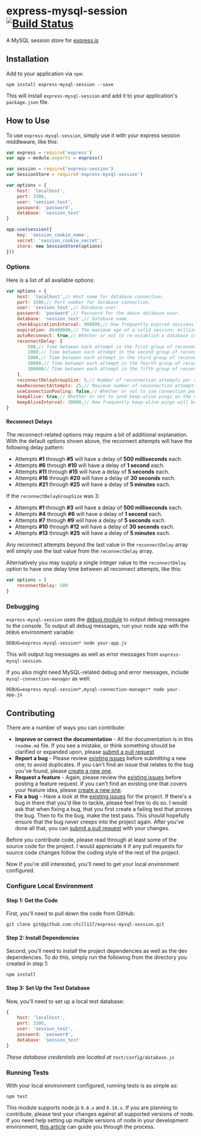 # express-mysql-session [![Build Status](https://travis-ci.org/chill117/express-mysql-session.svg?branch=master)](https://travis-ci.org/chill117/express-mysql-session)

A MySQL session store for [express.js](http://expressjs.com/)


## Installation

Add to your application via `npm`:
```
npm install express-mysql-session --save
```
This will install `express-mysql-session` and add it to your application's `package.json` file.


## How to Use

To use `express-mysql-session`, simply use it with your express session middleware, like this:
```js
var express = require('express')
var app = module.exports = express()

var session = require('express-session')
var SessionStore = require('express-mysql-session')

var options = {
	host: 'localhost',
	port: 3306,
	user: 'session_test',
	password: 'password',
	database: 'session_test'
}

app.use(session({
	key: 'session_cookie_name',
	secret: 'session_cookie_secret',
	store: new SessionStore(options)
}))
```

### Options

Here is a list of all available options:
```js
var options = {
	host: 'localhost',// Host name for database connection.
	port: 3306,// Port number for database connection.
	user: 'session_test',// Database user.
	password: 'password',// Password for the above database user.
	database: 'session_test',// Database name.
	checkExpirationInterval: 900000,// How frequently expired sessions will be cleared; milliseconds.
	expiration: 86400000,// The maximum age of a valid session; milliseconds.
	autoReconnect: true,// Whether or not to re-establish a database connection after a disconnect.
	reconnectDelay: [
		500,// Time between each attempt in the first group of reconnection attempts; milliseconds.
		1000,// Time between each attempt in the second group of reconnection attempts; milliseconds.
		5000,// Time between each attempt in the third group of reconnection attempts; milliseconds.
		30000,// Time between each attempt in the fourth group of reconnection attempts; milliseconds.
		300000// Time between each attempt in the fifth group of reconnection attempts; milliseconds.
	],
	reconnectDelayGroupSize: 5,// Number of reconnection attempts per reconnect delay value.
	maxReconnectAttempts: 25,// Maximum number of reconnection attempts. Set to 0 for unlimited.
	useConnectionPooling: false,// Whether or not to use connection pooling.
	keepAlive: true,// Whether or not to send keep-alive pings on the database connection.
	keepAliveInterval: 30000,// How frequently keep-alive pings will be sent; milliseconds.
}
```

#### Reconnect Delays

The reconnect-related options may require a bit of additional explanation. With the default options shown above, the reconnect attempts will have the following delay pattern:

* Attempts __#1__ through __#5__ will have a delay of __500 milliseconds__ each.
* Attempts __#6__ through __#10__ will have a delay of __1 second__ each.
* Attempts __#11__ through __#15__ will have a delay of __5 seconds__ each.
* Attempts __#16__ through __#20__ will have a delay of __30 seconds__ each.
* Attempts __#21__ through __#25__ will have a delay of __5 minutes__ each.

If the `reconnectDelayGroupSize` was 3:

* Attempts __#1__ through __#3__ will have a delay of __500 milliseconds__ each.
* Attempts __#4__ through __#6__ will have a delay of __1 second__ each.
* Attempts __#7__ through __#9__ will have a delay of __5 seconds__ each.
* Attempts __#10__ through __#12__ will have a delay of __30 seconds__ each.
* Attempts __#13__ through __#25__ will have a delay of __5 minutes__ each.

Any reconnect attempts beyond the last value in the `reconnectDelay` array will simply use the last value from the `reconnectDelay` array.

Alternatively you may supply a single integer value to the `reconnectDelay` option to have one delay time between all reconnect attempts, like this:
```js
var options = {
	reconnectDelay: 500
}
```


### Debugging

`express-mysql-session` uses the [debug module](https://github.com/visionmedia/debug) to output debug messages to the console. To output all debug messages, run your node app with the `DEBUG` environment variable:
```
DEBUG=express-mysql-session* node your-app.js
```
This will output log messages as well as error messages from `express-mysql-session`.

If you also might need MySQL-related debug and error messages, include `mysql-connection-manager` as well:
```
DEBUG=express-mysql-session*,mysql-connection-manager* node your-app.js
```


## Contributing

There are a number of ways you can contribute:

* **Improve or correct the documentation** - All the documentation is in this `readme.md` file. If you see a mistake, or think something should be clarified or expanded upon, please [submit a pull request](https://github.com/chill117/express-mysql-session/pulls/new)
* **Report a bug** - Please review [existing issues](https://github.com/chill117/express-mysql-session/issues) before submitting a new one; to avoid duplicates. If you can't find an issue that relates to the bug you've found, please [create a new one](https://github.com/chill117/express-mysql-session/issues).
* **Request a feature** - Again, please review the [existing issues](https://github.com/chill117/express-mysql-session/issues) before posting a feature request. If you can't find an existing one that covers your feature idea, please [create a new one](https://github.com/chill117/express-mysql-session/issues).
* **Fix a bug** - Have a look at the [existing issues](https://github.com/chill117/express-mysql-session/issues) for the project. If there's a bug in there that you'd like to tackle, please feel free to do so. I would ask that when fixing a bug, that you first create a failing test that proves the bug. Then to fix the bug, make the test pass. This should hopefully ensure that the bug never creeps into the project again. After you've done all that, you can [submit a pull request](https://github.com/chill117/express-mysql-session/pulls/new) with your changes.

Before you contribute code, please read through at least some of the source code for the project. I would appreciate it if any pull requests for source code changes follow the coding style of the rest of the project.

Now if you're still interested, you'll need to get your local environment configured.


### Configure Local Environment

#### Step 1: Get the Code

First, you'll need to pull down the code from GitHub:
```
git clone git@github.com:chill117/express-mysql-session.git
```

#### Step 2: Install Dependencies

Second, you'll need to install the project dependencies as well as the dev dependencies. To do this, simply run the following from the directory you created in step 1:
```
npm install
```

#### Step 3: Set Up the Test Database

Now, you'll need to set up a local test database:
```js
{
	host: 'localhost',
	port: 3306,
	user: 'session_test',
	password: 'password',
	database: 'session_test'
}
```
*These database credentials are located at `test/config/database.js`*


### Running Tests

With your local environment configured, running tests is as simple as:
```
npm test
```
This module supports node.js `0.8.x` and `0.10.x`. If you are planning to contribute, please test your changes against all supported versions of node. If you need help setting up multiple versions of node in your development environment, [this article](https://degreesofzero.com/article/how-to-install-multiple-versions-of-nodejs.html) can guide you through the process.